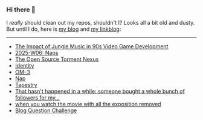 ### Hi there 👋

I _really_ should clean out my repos, shouldn't I? Looks all a bit old and dusty. But until I do, here is [my blog](https://lostfocus.de/) and [my linkblog](https://dominikschwind.com/links):

--- 

<!-- POST-LIST:START -->
- [The Impact of Jungle Music in 90s Video Game Development](https://pikuma.com/blog/jungle-music-video-game-drum-bass)
- [2025-W06: Naps](https://lostfocus.de/2025/02/09/2025-w06-naps/)
- [The Open Source Torment Nexus](https://tante.cc/2025/02/07/the-open-source-torment-nexus/)
- [Identity](https://manuelmoreale.com/identity)
- [OM–3](https://lostfocus.de/2025/02/06/om-3/)
- [Nap](https://lostfocus.de/2025/02/06/nap/)
- [Tapestry](https://lostfocus.de/2025/02/05/tapestry/)
- [That hasn&#39;t happened in a while: someone bought a whole bunch of followers for my…](https://lostfocus.de/2025/02/05/234239/)
- [when you watch the movie with all the exposition removed](https://www.youtube.com/watch?v=RdcSFsQRsnc)
- [Blog Question Challenge](https://lostfocus.de/2025/02/03/blog-question-challenge/)
<!-- POST-LIST:END -->

<!--
**lostfocus/lostfocus** is a ✨ _special_ ✨ repository because its `README.md` (this file) appears on your GitHub profile.

Here are some ideas to get you started:

- 🔭 I’m currently working on ...
- 🌱 I’m currently learning ...
- 👯 I’m looking to collaborate on ...
- 🤔 I’m looking for help with ...
- 💬 Ask me about ...
- 📫 How to reach me: ...
- 😄 Pronouns: ...
- ⚡ Fun fact: ...
-->
